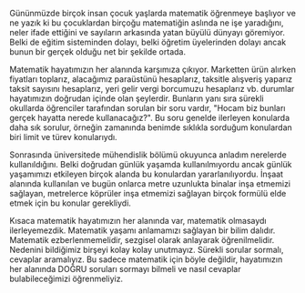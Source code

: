 Gününmüzde birçok insan çocuk yaşlarda matematik öğrenmeye başlıyor ve ne yazık ki bu çocuklardan birçoğu matematiğin aslında ne işe yaradığını, neler ifade ettiğini ve sayıların arkasında yatan büyülü dünyayı göremiyor. Belki de eğitim sisteminden dolayı, belki öğretim üyelerinden dolayı ancak bunun bir gerçek olduğu net bir şekilde ortada. 

Matematik hayatımızın her alanında karşımıza çıkıyor. Marketten ürün alırken fiyatları toplarız, alacağımız paraüstünü hesaplarız, taksitle alışveriş yaparız taksit sayısını hesaplarız, yeri gelir vergi borcumuzu hesaplarız vb. durumlar hayatımızın doğrudan içinde olan şeylerdir. Bunların yanı sıra sürekli okullarda öğrenciler tarafından sorulan bir soru vardır, "Hocam biz bunları gerçek hayatta nerede kullanacağız?". Bu soru genelde ilerleyen konularda daha sık sorulur, örneğin zamanında benimde sıklıkla sorduğum konulardan biri limit ve türev konularıydı. 

Sonrasında üniversitede mühendislik bölümü okuyunca anladım nerelerde kullanıldığını. Belki doğrudan günlük yaşamda kullanılmıyordu ancak günlük yaşamımızı etkileyen birçok alanda bu konulardan yararlanılıyordu. İnşaat alanında kullanılan ve bugün onlarca metre uzunlukta binalar inşa etmemizi sağlayan, metrelerce köprüler inşa etmemizi sağlayan birçok formülü elde etmek için bu konular gerekliydi. 

Kısaca matematik hayatımızın her alanında var, matematik olmasaydı ilerleyemezdik. Matematik yaşamı anlamamızı sağlayan bir bilim dalıdır. Matematik ezberlenmemelidir, sezgisel olarak anlayarak öğrenilmelidir. Nedenini bildiğimiz birşeyi kolay kolay unutmayız. Sürekli sorular sormalı, cevaplar aramalıyız. Bu sadece matematik için böyle değildir, hayatımızın her alanında DOĞRU soruları sormayı bilmeli ve nasıl cevaplar bulabileceğimizi öğrenmeliyiz. 
